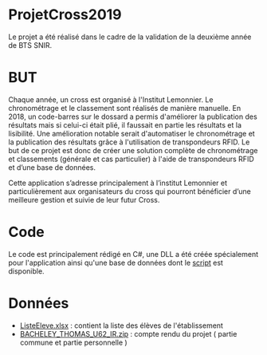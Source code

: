 # ProjetCross2019
Le projet a été réalisé dans le cadre de la validation de la deuxième année de BTS SNIR.

# BUT
Chaque année, un cross est organisé à l'Institut Lemonnier.
Le chronométrage et le classement sont réalisés de manière manuelle.
En 2018, un code-barres sur le dossard a permis d'améliorer la publication des résultats mais si celui-ci était plié, il faussait en partie les résultats et la lisibilité.
Une amélioration notable serait d'automatiser le chronométrage et la publication des résultats grâce à l'utilisation de transpondeurs RFID.
Le but de ce projet est donc de créer une solution complète de chronométrage et classements (générale et cas particulier) à l'aide de transpondeurs RFID et d’une base de données.

Cette application s’adresse principalement à l’institut Lemonnier et particulièrement aux organisateurs du cross qui pourront bénéficier d’une meilleure gestion et suivie de leur futur Cross.  

# Code
Le code est principalement rédigé en C#, une DLL a été créée spécialement pour l'application ainsi qu'une base de données dont le [script](https://github.com/ThomasBacheley/ProjetCross2019/blob/main/script.sql "script.sql") est disponible.

# Données
 - [ListeEleve.xlsx](https://github.com/ThomasBacheley/ProjetCross2019/blob/main/ListeEleve.xlsx "ListeEleve.xlsx") : contient la liste des élèves de l'établissement
 - [BACHELEY_THOMAS_U62_IR.zip](https://github.com/ThomasBacheley/ProjetCross2019/blob/main/BACHELEY_THOMAS_U62_IR.zip "BACHELEY_THOMAS_U62_IR.zip") : compte rendu du projet ( partie commune et partie personnelle )